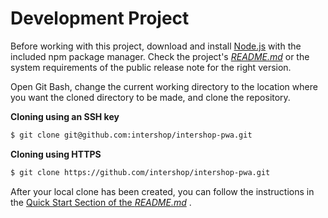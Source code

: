 # Development Project

Before working with this project, download and install [Node.js](https://nodejs.org) with the included npm package manager. Check the project's [_README.md_](https://github.com/intershop/intershop-pwa/blob/develop/README.md) or the system requirements of the public release note for the right version.

Open Git Bash, change the current working directory to the location where you want the cloned directory to be made, and clone the repository.

**Cloning using an SSH key**

````bash
$ git clone git@github.com:intershop/intershop-pwa.git
````

**Cloning using HTTPS**

````bash
$ git clone https://github.com/intershop/intershop-pwa.git
````

After your local clone has been created, you can follow the instructions in the [Quick Start Section of the _README.md_](https://github.com/intershop/intershop-pwa/blob/develop/README.md#quick-start) .
